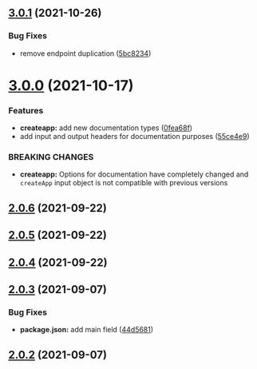 ## [3.0.1](https://github.com/expresso/router/compare/v3.0.0...v3.0.1) (2021-10-26)


### Bug Fixes

* remove endpoint duplication ([5bc8234](https://github.com/expresso/router/commit/5bc82344d21ff06e04723293c0dae06d07932861))

# [3.0.0](https://github.com/expresso/router/compare/v2.0.6...v3.0.0) (2021-10-17)


### Features

* **createapp:** add new documentation types ([0fea68f](https://github.com/expresso/router/commit/0fea68fd1c8115abdff15b4e4421a4a0fd7d62d0))
* add input and output headers for documentation purposes ([55ce4e9](https://github.com/expresso/router/commit/55ce4e9a137c082f35d6f7fa40657b302126b6af))


### BREAKING CHANGES

* **createapp:** Options for documentation have completely changed and `createApp` input object is
not compatible with previous versions

## [2.0.6](https://github.com/expresso/router/compare/v2.0.5...v2.0.6) (2021-09-22)

## [2.0.5](https://github.com/expresso/router/compare/v2.0.4...v2.0.5) (2021-09-22)

## [2.0.4](https://github.com/expresso/router/compare/v2.0.3...v2.0.4) (2021-09-22)

## [2.0.3](https://github.com/expresso/router/compare/v2.0.2...v2.0.3) (2021-09-07)


### Bug Fixes

* **package.json:** add main field ([44d5681](https://github.com/expresso/router/commit/44d56819407fc6707ad2809a816c9168d421fac0))

## [2.0.2](https://github.com/expresso/router/compare/v2.0.1...v2.0.2) (2021-09-07)
